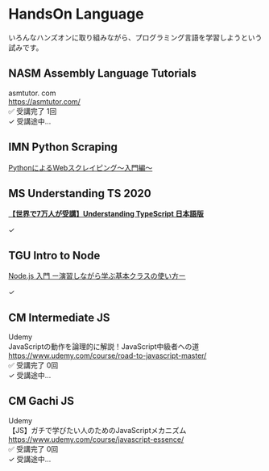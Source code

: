 # HandsOn Language

いろんなハンズオンに取り組みながら、プログラミング言語を学習しようという試みです。  


## NASM Assembly Language Tutorials

asmtutor. com  
https://asmtutor.com/  
✅ 受講完了 1回  
✓ 受講途中…  


## IMN Python Scraping

[PythonによるWebスクレイピング〜入門編〜](./IMN_Python_Scraping/)  


## MS Understanding TS 2020

[**【世界で7万人が受講】Understanding TypeScript 日本語版**](./MS_Understanding_TS_2020/)  

✓  


## TGU Intro to Node

[Node.js 入門 ー演習しながら学ぶ基本クラスの使い方ー](./TGU_Intro_to_Node/)  

✓  


## CM Intermediate JS

Udemy  
JavaScriptの動作を論理的に解説！JavaScript中級者への道  
https://www.udemy.com/course/road-to-javascript-master/  
✅ 受講完了 0回  
✓ 受講途中…  


## CM Gachi JS

Udemy  
【JS】ガチで学びたい人のためのJavaScriptメカニズム  
https://www.udemy.com/course/javascript-essence/  
✅ 受講完了 0回  
✓ 受講途中…  

